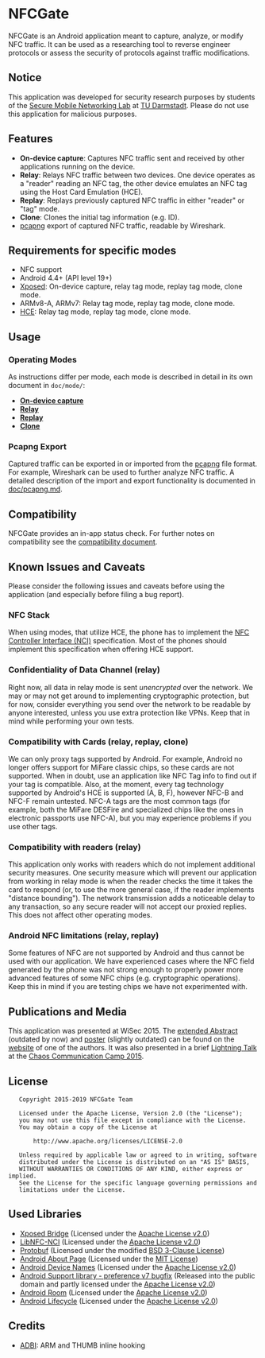 NFCGate
=======

NFCGate is an Android application meant to capture, analyze, or modify NFC traffic. It can be used as a researching tool to reverse engineer protocols or assess the security of protocols against traffic modifications.

## Notice
This application was developed for security research purposes by students of the [Secure Mobile Networking Lab](https://www.seemoo.tu-darmstadt.de/) at [TU Darmstadt](https://www.tu-darmstadt.de/). Please do not use this application for malicious purposes.

## Features
- **On-device capture**: Captures NFC traffic sent and received by other applications running on the device.
- **Relay**: Relays NFC traffic between two devices. One device operates as a "reader" reading an NFC tag, the other device emulates an NFC tag using the Host Card Emulation (HCE).
- **Replay**: Replays previously captured NFC traffic in either "reader" or "tag" mode.
- **Clone**: Clones the initial tag information (e.g. ID).
- [pcapng](https://github.com/pcapng/pcapng) export of captured NFC traffic, readable by Wireshark.

## Requirements for specific modes
- NFC support
- Android 4.4+ (API level 19+)
- [Xposed](https://repo.xposed.info/): On-device capture, relay tag mode, replay tag mode, clone mode.
- ARMv8-A, ARMv7: Relay tag mode, replay tag mode, clone mode.
- [HCE](https://developer.android.com/guide/topics/connectivity/nfc/hce): Relay tag mode, replay tag mode, clone mode.

## Usage
### Operating Modes
As instructions differ per mode, each mode is described in detail in its own document in `doc/mode/`:

- [**On-device capture**](doc/mode/OnDevice.md)
- [**Relay**](doc/mode/Relay.md)
- [**Replay**](doc/mode/Replay.md)
- [**Clone**](doc/mode/Clone.md)

### Pcapng Export
Captured traffic can be exported in or imported from the [pcapng](https://github.com/pcapng/pcapng) file format. For example, Wireshark can be used to further analyze NFC traffic. A detailed description of the import and export functionality is documented in [doc/pcapng.md](doc/pcapng.md).

## Compatibility
NFCGate provides an in-app status check. For further notes on compatibility see the [compatibility document](doc/Compatibility.md).  

## Known Issues and Caveats
Please consider the following issues and caveats before using the application (and especially before filing a bug report).

### NFC Stack
When using modes, that utilize HCE, the phone has to implement the [NFC Controller Interface (NCI)](https://nfc-forum.org/our-work/specifications-and-application-documents/specifications/nfc-controller-interface-nci-specification/) specification. Most of the phones should implement this specification when offering HCE support.

### Confidentiality of Data Channel (relay)
Right now, all data in relay mode is sent *unencrypted* over the network. We may or may not get around to implementing cryptographic protection, but for now, consider everything you send over the network to be readable by anyone interested, unless you use extra protection like VPNs. Keep that in mind while performing your own tests.

### Compatibility with Cards (relay, replay, clone)
We can only proxy tags supported by Android. For example, Android no longer offers support for MiFare classic chips, so these cards are not supported. When in doubt, use an application like NFC Tag info to find out if your tag is compatible. Also, at the moment, every tag technology supported by Android's HCE is supported (A, B, F), however NFC-B and NFC-F remain untested. NFC-A tags are the most common tags (for example, both the MiFare DESFire and specialized chips like the ones in electronic passports use NFC-A), but you may experience problems if you use other tags.

### Compatibility with readers (relay)
This application only works with readers which do not implement additional security measures. One security measure which will prevent our application from working in relay mode is when the reader checks the time it takes the card to respond (or, to use the more general case, if the reader implements "distance bounding"). The network transmission adds a noticeable delay to any transaction, so any secure reader will not accept our proxied replies.  
This does not affect other operating modes.

### Android NFC limitations (relay, replay)
Some features of NFC are not supported by Android and thus cannot be used with our application. We have experienced cases where the NFC field generated by the phone was not strong enough to properly power more advanced features of some NFC chips (e.g. cryptographic operations). Keep this in mind if you are testing chips we have not experimented with.

## Publications and Media
This application was presented at WiSec 2015. The [extended Abstract](https://blog.velcommuta.de/wp-content/uploads/2015/07/nfcgate-extended-abstract.pdf) (outdated by now) and [poster](https://blog.velcommuta.de/wp-content/uploads/2015/07/NFCGate-Poster.pdf) (slightly outdated) can be found on the [website](https://blog.velcommuta.de/publications/) of one of the authors. It was also presented in a brief [Lightning Talk](https://media.ccc.de/browse/conferences/camp2015/camp2015-6862-lightning_talks_day_2.html#video&t=300) at the [Chaos Communication Camp 2015](https://events.ccc.de/camp/2015/wiki/Main_Page).

## License
```
   Copyright 2015-2019 NFCGate Team

   Licensed under the Apache License, Version 2.0 (the "License");
   you may not use this file except in compliance with the License.
   You may obtain a copy of the License at

       http://www.apache.org/licenses/LICENSE-2.0

   Unless required by applicable law or agreed to in writing, software
   distributed under the License is distributed on an "AS IS" BASIS,
   WITHOUT WARRANTIES OR CONDITIONS OF ANY KIND, either express or implied.
   See the License for the specific language governing permissions and
   limitations under the License.
```

## Used Libraries
- [Xposed Bridge](https://github.com/rovo89/XposedBridge) (Licensed under the [Apache License v2.0](http://opensource.org/licenses/Apache-2.0))
- [LibNFC-NCI](https://android.googlesource.com/platform/external/libnfc-nci/) (Licensed under the [Apache License v2.0](http://opensource.org/licenses/Apache-2.0))
- [Protobuf](https://github.com/protocolbuffers/protobuf) (Licensed under the modified [BSD 3-Clause License](http://opensource.org/licenses/BSD-3-Clause))
- [Android About Page](https://github.com/medyo/android-about-page) (Licensed under the [MIT License](https://opensource.org/licenses/MIT))
- [Android Device Names](https://github.com/jaredrummler/AndroidDeviceNames) (Licensed under the [Apache License v2.0](http://opensource.org/licenses/Apache-2.0))
- [Android Support library - preference v7 bugfix](https://github.com/Gericop/Android-Support-Preference-V7-Fix) (Released into the public domain and partly licensed under the [Apache License v2.0](http://opensource.org/licenses/Apache-2.0))
- [Android Room](https://developer.android.com/topic/libraries/architecture/room) (Licensed under the [Apache License v2.0](http://opensource.org/licenses/Apache-2.0))
- [Android Lifecycle](https://developer.android.com/topic/libraries/architecture/lifecycle) (Licensed under the [Apache License v2.0](http://opensource.org/licenses/Apache-2.0))

## Credits
- [ADBI](https://github.com/crmulliner/adbi): ARM and THUMB inline hooking
